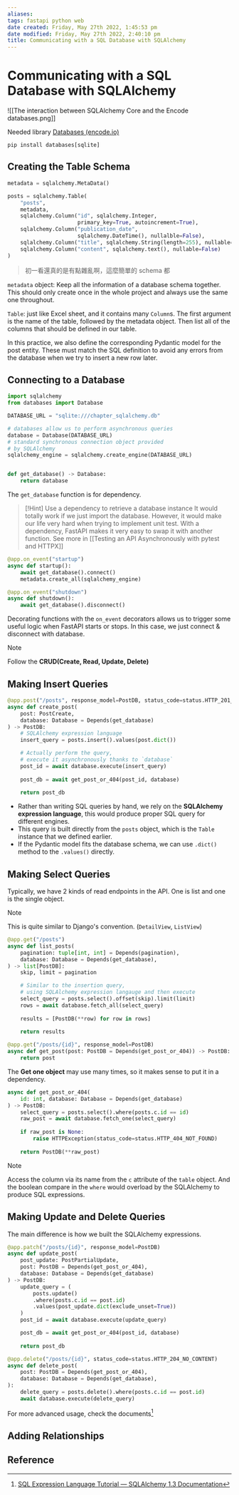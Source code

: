 ```yaml
---
aliases: 
tags: fastapi python web 
date created: Friday, May 27th 2022, 1:45:53 pm
date modified: Friday, May 27th 2022, 2:40:10 pm
title: Communicating with a SQL Database with SQLAlchemy
---
```


# Communicating with a SQL Database with SQLAlchemy

![[The interaction between SQLAlchemy Core and the Encode databases.png]]

Needed library [Databases (encode.io)](https://www.encode.io/databases/)

```shell
pip install databases[sqlite]
```

## Creating the Table Schema

```python
metadata = sqlalchemy.MetaData()

posts = sqlalchemy.Table(
    "posts",
    metadata,
    sqlalchemy.Column("id", sqlalchemy.Integer,
                      primary_key=True, autoincrement=True),
    sqlalchemy.Column("publication_date",
                      sqlalchemy.DateTime(), nullalble=False),
    sqlalchemy.Column("title", sqlalchemy.String(length=255), nullable=False),
    sqlalchemy.Column("content", sqlalchemy.text(), nullable=False)
)
```

> 初一看還真的是有點雜亂啊，這麼簡單的 schema 都

`metadata` object: Keep all the information of a database schema together. This should only create once in the whole project and always use the same one throughout.

`Table`: just like Excel sheet, and it contains many `Column`s. The first argument is the name of the table, followed by the metadata object. Then list all of the columns that should be defined in our table.

In this practice, we also define the corresponding Pydantic model for the post entity. These must match the SQL definition to avoid any errors from the database when we try to insert a new row later.

## Connecting to a Database

```python
import sqlalchemy
from databases import Database

DATABASE_URL = "sqlite:///chapter_sqlalchemy.db"

# databases allow us to perform asynchronous queries
database = Database(DATABASE_URL)
# standard synchronous connection object provided
# by SQLAlchemy
sqlalchemy_engine = sqlalchemy.create_engine(DATABASE_URL)


def get_database() -> Database:
    return database
```

The `get_database` function is for dependency.

> [!Hint] Use a dependency to retrieve a database instance
> It would totally work if we just import the database. However, it would make our life very hard when trying to implement unit test. With a dependency, FastAPI makes it very easy to swap it with another function. See more in [[Testing an API Asynchronously with pytest and HTTPX]]

```python
@app.on_event("startup")
async def startup():
    await get_database().connect()
    metadata.create_all(sqlalchemy_engine)

@app.on_event("shutdown")
async def shutdown():
    await get_database().disconnect()
```

Decorating functions with the `on_event` decorators allows us to trigger some useful logic when FastAPI starts or stops. In this case, we just connect & disconnect with database.

> [!Note]
> Follow the **CRUD(Create, Read, Update, Delete)**

## Making Insert Queries

```python
@app.post("/posts", response_model=PostDB, status_code=status.HTTP_201_CREATED)
async def create_post(
    post: PostCreate,
    database: Database = Depends(get_database)
) -> PostDB:
	# SQLAlchemy expression language
    insert_query = posts.insert().values(post.dict())

	# Actually perform the query,
	# execute it asynchronously thanks to `database`
    post_id = await database.execute(insert_query)
    
    post_db = await get_post_or_404(post_id, database)
    
    return post_db
```

- Rather than writing SQL queries by hand, we rely on the **SQLAlchemy expression language**, this would produce proper SQL query for different engines.
- This query is built directly from the `posts` object, which is the `Table` instance that we defined earlier.
- If the Pydantic model fits the database schema, we can use `.dict()` method to the `.values()` directly.

## Making Select Queries

Typically, we have 2 kinds of read endpoints in the API. One is list and one is the single object.

> [!Note]
> This is quite similar to Django's convention. (`DetailView`, `ListView`)

```python
@app.get("/posts")
async def list_posts(
    pagination: tuple[int, int] = Depends(pagination),
    database: Database = Depends(get_database),
) -> list[PostDB]:
    skip, limit = pagination

	# Similar to the insertion query, 
	# using SQLAlchemy expression langauge and then execute
    select_query = posts.select().offset(skip).limit(limit)
    rows = await database.fetch_all(select_query)
    
    results = [PostDB(**row) for row in rows]
    
    return results

@app.get("/posts/{id}", response_model=PostDB)
async def get_post(post: PostDB = Depends(get_post_or_404)) -> PostDB:
    return post
```

The **Get one object** may use many times, so it makes sense to put it in a dependency.

```python
async def get_post_or_404(
    id: int, database: Database = Depends(get_database)
) -> PostDB:
    select_query = posts.select().where(posts.c.id == id)
    raw_post = await database.fetch_one(select_query)
    
    if raw_post is None:
        raise HTTPException(status_code=status.HTTP_404_NOT_FOUND)
    
    return PostDB(**raw_post)
```

> [!Note]
> Access the column via its name from the `c` attribute of the `table` object. And the boolean compare in the `where`  would overload by the SQLAlchemy to produce SQL expressions.

## Making Update and Delete Queries

The main difference is how we built the SQLAlchemy expressions.

```python
@app.patch("/posts/{id}", response_model=PostDB)
async def update_post(
    post_update: PostPartialUpdate,
    post: PostDB = Depends(get_post_or_404),
    database: Database = Depends(get_database)
) -> PostDB:
    update_query = (
        posts.update()
        .where(posts.c.id == post.id)
        .values(post_update.dict(exclude_unset=True))
    )
    post_id = await database.execute(update_query)

    post_db = await get_post_or_404(post_id, database)
    
    return post_db

@app.delete("/posts/{id}", status_code=status.HTTP_204_NO_CONTENT)
async def delete_post(
    post: PostDB = Depends(get_post_or_404),
    database: Database = Depends(get_database),
):
    delete_query = posts.delete().where(posts.c.id == post.id)
    await database.execute(delete_query)
```

For more advanced usage, check the documents[^1]

## Adding Relationships



## Reference
[^1]: [SQL Expression Language Tutorial — SQLAlchemy 1.3 Documentation](https://docs.sqlalchemy.org/en/13/core/tutorial.html)